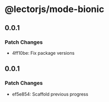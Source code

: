 # @lectorjs/mode-bionic

## 0.0.1

### Patch Changes

- 4ff10be: Fix package versions

## 0.0.1

### Patch Changes

- ef5e854: Scaffold previous progress
